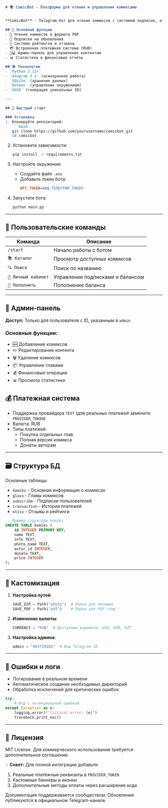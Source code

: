 ```markdown
# 📚 ComicBot - Платформа для чтения и управления комиксами


**ComicBot** - Telegram-бот для чтения комиксов с системой подписок, отзывов, платежей и админ-панелью. Позволяет авторам публиковать работы, а читателям - удобно взаимодействовать с контентом.

## 🌟 Основные функции
- 📖 Чтение комиксов в формате PDF
- 🔔 Подписки на обновления
- 💬 Система рейтингов и отзывов
- 💳 Встроенная платежная система (RUB)
- 👨💻 Админ-панель для управления контентом
- 📊 Статистика и финансовые отчеты

## 🛠 Технологии
- `Python 3.11+`
- `Aiogram 3.x` (асинхронная работа)
- `SQLite` (хранение данных)
- `Dotenv` (управление окружением)
- `UUID` (генерация уникальных ID)

---

## 🚀 Быстрый старт

### Установка
1. Клонируйте репозиторий:
   ```bash
   git clone https://github.com/yourusername/comicbot.git
   cd comicbot
   ```

2. Установите зависимости:
   ```bash
   pip install -r requirements.txt
   ```

3. Настройте окружение:
   - Создайте файл `.env`
   - Добавьте токен бота:
     ```ini
     API_TOKEN=ВАШ_ТЕЛЕГРАМ_ТОКЕН
     ```

4. Запустите бота:
   ```bash
   python main.py
   ```

---

## 👤 Пользовательские команды
| Команда           | Описание                          |
|--------------------|-----------------------------------|
| `/start`           | Начало работы с ботом            |
| `📚 Каталог`       | Просмотр доступных комиксов      |
| `🔍 Поиск`         | Поиск по названию                |
| `👤 Личный кабинет`| Управление подписками и балансом |
| `💸 Пополнить`     | Пополнение баланса               |

---

## 👑 Админ-панель
**Доступ:** Только для пользователя с ID, указанным в `admin`

### Основные функции:
- 🆕 Добавление комиксов
- ✏️ Редактирование контента
- 🗑️ Удаление комиксов
- 📦 Управление главами
- 💰 Финансовые операции
- 📊 Просмотр статистики

## 💰 Платежная система
- Поддержка провайдера `TEST` (для реальных платежей замените `PROVIDER_TOKEN`)
- Валюта: RUB
- Типы платежей:
  - Покупка отдельных глав
  - Полная версия комикса
  - Донаты авторам

---

## 🗃️ Структура БД
Основные таблицы:
- `komiks` - Основная информация о комиксах
- `glavs` - Главы комиксов
- `subscribe` - Подписки пользователей
- `transaction` - История платежей
- `otziv` - Отзывы и рейтинги

```sql
-- Пример структуры komiks
CREATE TABLE komiks (
    id INTEGER PRIMARY KEY,
    name TEXT,
    info TEXT,
    photo_name TEXT,
    avtor_id INTEGER,
    donate TEXT,
    price INTEGER
);
```

---

## 🔧 Кастомизация
1. **Настройка путей**:
   ```python
   SAVE_DIR = Path("photo")  # Папка для обложек
   SAVE_PDF = Path("pdf")    # Папка для PDF-глав
   ```

2. **Изменение валюты**:
   ```python
   CURRENCY = "RUB"  # Доступные варианты: USD, EUR, KZT
   ```

3. **Настройка админа**:
   ```python
   admin = "963729102"  # Ваш Telegram ID
   ```

---

## 🚨 Ошибки и логи
- Логирование в реальном времени
- Автоматическое создание необходимых директорий
- Обработка исключений для критических ошибок

```python
try:
    # Код с потенциальной ошибкой
except Exception as e:
    logging.error(f"Critical error: {e}")
    traceback.print_exc()
```

---

## 📄 Лицензия
MIT License. Для коммерческого использования требуется дополнительное соглашение.

💡 **Совет:** Для полной интеграции добавьте:
1. Реальные платежные реквизиты в `PROVIDER_TOKEN`
2. Кастомные баннеры и иконки
3. Дополнительные методы оплаты через расширение кода

Документация поддерживается сообществом. Обновления публикуются в официальном Telegram-канале.
